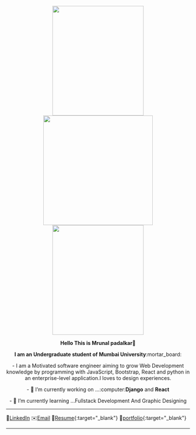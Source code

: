  
 <p align="center">
 
  <img src="https://user-images.githubusercontent.com/60320511/94155889-155da280-fe9d-11ea-8f7d-e2fe73b73521.gif" height="300" width="250"/>
  <img src="https://user-images.githubusercontent.com/60320511/94154411-797f6700-fe9b-11ea-8be3-86da96d6eab1.PNG" height="300" />
  <img src="https://user-images.githubusercontent.com/60320511/94155889-155da280-fe9d-11ea-8f7d-e2fe73b73521.gif" height="300"  width="250"/>
</p>
  
 <p align="center">
 <b>Hello This is Mrunal padalkar👋</b>
 </p>
 <p align="center">
 <strong>I am an Undergraduate student of Mumbai University</strong>:mortar_board:
 </p>
 <p align="center">
- I am a Motivated software engineer aiming to grow Web Development knowledge by programming with JavaScript, Bootstrap, React and python in an enterprise-level application.I loves to design experiences.
 </p>
  <p align="center">
 - 🔭 I’m currently working on ...:computer:<b>Django</b> and <b>React</b>
 </p>
  <p align="center">
- 🌱 I’m currently learning ...Fullstack Development And Graphic Designing
 </p><hr />
 
 :speech_balloon:[LinkedIn](https://www.linkedin.com/in/mrunal-padalkar-b64a3b19b/)  :envelope:[Email](mrunalvilas@gmail.com)   :page_with_curl:[Resume](https://mrunalvilas.github.io/){:target="_blank"} :scroll:[portfolio](https://www.canva.com/design/DAEJE5sDwck/RDIZWVggeGvX3CESvS64Jg/view?website#4:mrunal-padalkar){:target="_blank"}
<hr />

